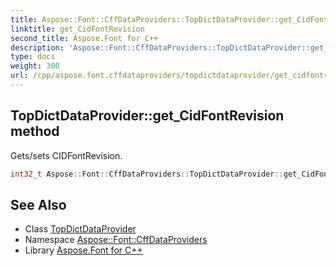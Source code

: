 ```yaml
---
title: Aspose::Font::CffDataProviders::TopDictDataProvider::get_CidFontRevision method
linktitle: get_CidFontRevision
second_title: Aspose.Font for C++
description: 'Aspose::Font::CffDataProviders::TopDictDataProvider::get_CidFontRevision method. Gets/sets CIDFontRevision in C++.'
type: docs
weight: 300
url: /cpp/aspose.font.cffdataproviders/topdictdataprovider/get_cidfontrevision/
---
```

## TopDictDataProvider::get_CidFontRevision method


Gets/sets CIDFontRevision.

```cpp
int32_t Aspose::Font::CffDataProviders::TopDictDataProvider::get_CidFontRevision()
```

## See Also

* Class [TopDictDataProvider](../)
* Namespace [Aspose::Font::CffDataProviders](../../)
* Library [Aspose.Font for C++](../../../)
